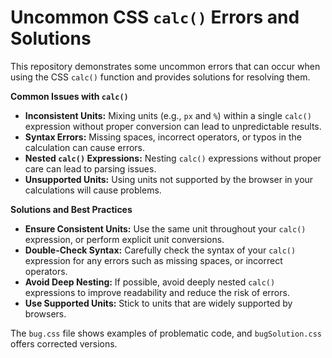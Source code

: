 # Uncommon CSS `calc()` Errors and Solutions

This repository demonstrates some uncommon errors that can occur when using the CSS `calc()` function and provides solutions for resolving them.

**Common Issues with `calc()`**

* **Inconsistent Units:** Mixing units (e.g., `px` and `%`) within a single `calc()` expression without proper conversion can lead to unpredictable results. 
* **Syntax Errors:**  Missing spaces, incorrect operators, or typos in the calculation can cause errors. 
* **Nested `calc()` Expressions:** Nesting `calc()` expressions without proper care can lead to parsing issues.
* **Unsupported Units:** Using units not supported by the browser in your calculations will cause problems.

**Solutions and Best Practices**

* **Ensure Consistent Units:**  Use the same unit throughout your `calc()` expression, or perform explicit unit conversions.
* **Double-Check Syntax:** Carefully check the syntax of your `calc()` expression for any errors such as missing spaces, or incorrect operators.
* **Avoid Deep Nesting:** If possible, avoid deeply nested `calc()` expressions to improve readability and reduce the risk of errors.
* **Use Supported Units:** Stick to units that are widely supported by browsers.

The `bug.css` file shows examples of problematic code, and `bugSolution.css` offers corrected versions.